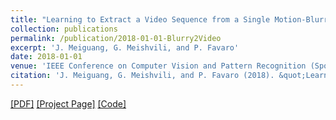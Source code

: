 ```yaml
---
title: "Learning to Extract a Video Sequence from a Single Motion-Blurred Image"
collection: publications
permalink: /publication/2018-01-01-Blurry2Video
excerpt: 'J. Meiguang, G. Meishvili, and P. Favaro'
date: 2018-01-01
venue: 'IEEE Conference on Computer Vision and Pattern Recognition (Spotlight)'
citation: 'J. Meiguang, G. Meishvili, and P. Favaro (2018). &quot;Learning to Extract a Video Sequence from a Single Motion-Blurred Image	.&quot; <i>CVPR 2018</i>.'
---
```


 [[PDF]](https://openaccess.thecvf.com/content_cvpr_2018/papers/Jin_Learning_to_Extract_CVPR_2018_paper.pdf) [[Project Page]]() [[Code]](https://github.com/MeiguangJin/Learning-to-Extract-a-Video-Sequence-from-a-Single-Motion-Blurred-Image) 
